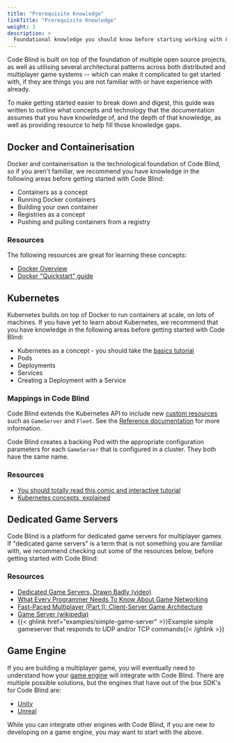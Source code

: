 ```yaml
---
title: "Prerequisite Knowledge"
linkTitle: "Prerequisite Knowledge"
weight: 3
description: >
  Foundational knowledge you should know before starting working with Code Blind.
---
```


Code Blind is built on top of the foundation of multiple open source projects, as well as utilising
several architectural patterns across both distributed and multiplayer game systems -- which can
make it complicated to get started with, if they are things you are not familiar with or have
experience with already.

To make getting started easier to break down and digest, this guide was written to outline what concepts and
technology that the documentation assumes that you have knowledge of, and the
depth of that knowledge, as well as providing resource to help fill those knowledge gaps.

## Docker and Containerisation

Docker and containerisation is the technological foundation of Code Blind, so if you aren't familiar,
we recommend you have knowledge in the following areas before getting started with Code Blind:

* Containers as a concept
* Running Docker containers
* Building your own container
* Registries as a concept
* Pushing and pulling containers from a registry

### Resources

The following resources are great for learning these concepts:

* [Docker Overview](https://docs.docker.com/get-started/overview/)
* [Docker "Quickstart" guide](https://docs.docker.com/get-started/)

## Kubernetes

Kubernetes builds on top of Docker to run containers at scale, on lots of machines.
If you have yet to learn about Kubernetes, we recommend that you have knowledge in the following
areas before getting started with Code Blind:

* Kubernetes as a concept - you should take the [basics tutorial](https://kubernetes.io/docs/tutorials/kubernetes-basics/)
* Pods
* Deployments
* Services
* Creating a Deployment with a Service

### Mappings in Code Blind

Code Blind extends the Kubernetes API to include new [custom resources](https://kubernetes.io/docs/concepts/extend-kubernetes/api-extension/custom-resources/) such as `GameServer` and `Fleet`. See the [Reference documentation](https://agones.dev/docs/reference/) for more information.

Code Blind creates a backing Pod with the appropriate configuration parameters for
each `GameServer` that is configured in a cluster. They both have the same name.

### Resources

* [You should totally read this comic and interactive tutorial](https://cloud.google.com/kubernetes-engine/kubernetes-comic/)
* [Kubernetes concepts, explained](https://kubernetes.io/docs/concepts/)

## Dedicated Game Servers

Code Blind is a platform for dedicated game servers for multiplayer games. If "dedicated game servers" is a term that is not
something you are familiar with, we recommend checking out some of the resources below, before getting started with
Code Blind:

### Resources

* [Dedicated Game Servers, Drawn Badly (video)](https://www.youtube.com/watch?v=Nl_FIGFtYdc)
* [What Every Programmer Needs To Know About Game Networking](https://gafferongames.com/post/what_every_programmer_needs_to_know_about_game_networking/)
* [Fast-Paced Multiplayer (Part I): Client-Server Game Architecture](https://www.gabrielgambetta.com/client-server-game-architecture.html)
* [Game Server (wikipedia)](https://en.wikipedia.org/wiki/Game_server)
* {{< ghlink href="examples/simple-game-server" >}}Example simple gameserver that responds to UDP and/or
 TCP commands{{< /ghlink >}}

## Game Engine

If you are building a multiplayer game, you will eventually need to understand how your
[game engine](https://en.wikipedia.org/wiki/Game_engine) will integrate with Code Blind.
There are multiple possible solutions, but the engines that have out of the box SDK's for Code Blind are:

* [Unity](https://unity.com/)
* [Unreal](https://www.unrealengine.com/)

While you can integrate other engines with Code Blind, if you are new to developing on a game engine, you may want to
start with the above.
